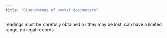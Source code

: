 ```yaml
---
title: "Disadvtange of pocket dosimeters"
---
```

readings must be carefully obtained or they may be lost, can have a limited range, no legal records

